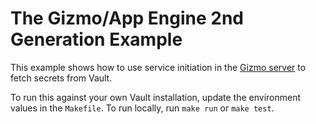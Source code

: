 # The Gizmo/App Engine 2nd Generation Example

This example shows how to use service initiation in the [Gizmo server](https://godoc.org/github.com/NYTimes/gizmo/server/kit) to fetch secrets from Vault.

To run this against your own Vault installation, update the environment values in the `Makefile`. To run locally, run `make run` or `make test`.
